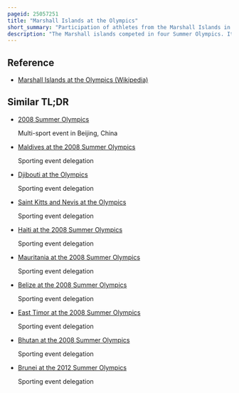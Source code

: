 ```yaml
---
pageid: 25057251
title: "Marshall Islands at the Olympics"
short_summary: "Participation of athletes from the Marshall Islands in the Olympic Games"
description: "The Marshall islands competed in four Summer Olympics. It has yet to compete at a Winter Olympic Games. The Marshall islands olympic Debut was at the 2008 Summer Olympics in beijing China. The highest Number of marshallese Athletes participating in a Summer Games is five at the Beijing 2008 Games. No Marshall islands Athlete has ever won a Medal in the Olympics."
---
```


## Reference

- [Marshall Islands at the Olympics (Wikipedia)](https://en.wikipedia.org/?curid=25057251)

## Similar TL;DR

- [2008 Summer Olympics](/tldr/en/2008-summer-olympics)

  Multi-sport event in Beijing, China

- [Maldives at the 2008 Summer Olympics](/tldr/en/maldives-at-the-2008-summer-olympics)

  Sporting event delegation

- [Djibouti at the Olympics](/tldr/en/djibouti-at-the-olympics)

  Sporting event delegation

- [Saint Kitts and Nevis at the Olympics](/tldr/en/saint-kitts-and-nevis-at-the-olympics)

  Sporting event delegation

- [Haiti at the 2008 Summer Olympics](/tldr/en/haiti-at-the-2008-summer-olympics)

  Sporting event delegation

- [Mauritania at the 2008 Summer Olympics](/tldr/en/mauritania-at-the-2008-summer-olympics)

  Sporting event delegation

- [Belize at the 2008 Summer Olympics](/tldr/en/belize-at-the-2008-summer-olympics)

  Sporting event delegation

- [East Timor at the 2008 Summer Olympics](/tldr/en/east-timor-at-the-2008-summer-olympics)

  Sporting event delegation

- [Bhutan at the 2008 Summer Olympics](/tldr/en/bhutan-at-the-2008-summer-olympics)

  Sporting event delegation

- [Brunei at the 2012 Summer Olympics](/tldr/en/brunei-at-the-2012-summer-olympics)

  Sporting event delegation
